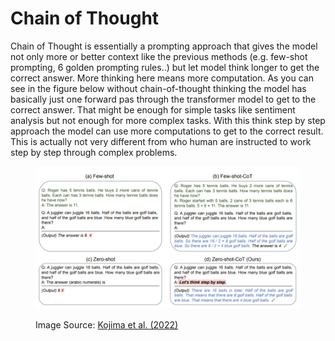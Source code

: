 # Chain of Thought

Chain of Thought is essentially a prompting approach that gives the model not only more or better context like the previous methods (e.g. few-shot prompting, 6 golden prompting rules..) but let model think longer to get the correct answer. More thinking here means more computation. As you can see in the figure below without chain-of-thought thinking the model has basically just one forward pas through the transformer model to get to the correct answer. That might be enough for simple tasks like sentiment analysis but not enough for more complex tasks. With this think step by step approach the model can use more computations to get to the correct result. This is actually not very different from who human are instructed to work step by step through complex problems.

<figure><img src="../../../.gitbook/assets/grafik (2).png" alt=""><figcaption><p>Image Source: <a href="https://arxiv.org/abs/2205.11916">Kojima et al. (2022)</a></p></figcaption></figure>

